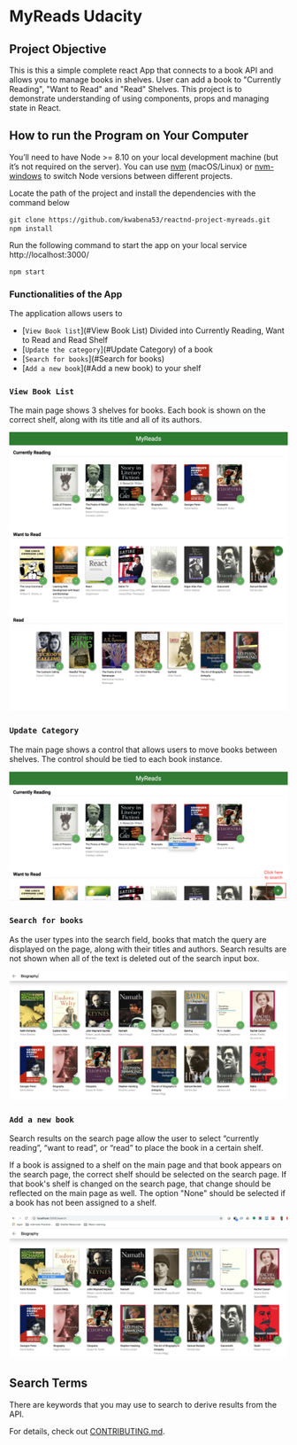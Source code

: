 # MyReads Udacity

## Project Objective
This is this a simple complete react App that connects to a book API and allows you to manage books in shelves. User can add a book to "Currently Reading", "Want to Read" and "Read" Shelves. This project is to demonstrate understanding of using components, props and managing state in React.


## How to run the Program on Your Computer
You’ll need to have Node >= 8.10 on your local development machine (but it’s not required on the server). You can use [nvm](https://github.com/creationix/nvm#installation) (macOS/Linux) or [nvm-windows](https://github.com/coreybutler/nvm-windows#node-version-manager-nvm-for-windows) to switch Node versions between different projects.

Locate the path of the project and install the dependencies with the command below

```
git clone https://github.com/kwabena53/reactnd-project-myreads.git
npm install
```

Run the following command to start the app on your local service http://localhost:3000/ 

```
npm start
```


### Functionalities of the App
The application allows users to 
* [`View Book list`](#View Book List) Divided into Currently Reading, Want to Read and Read Shelf
* [`Update the category`](#Update Category) of a book
* [`Search for books`](#Search for books)
* [`Add a new book`](#Add a new book) to your shelf



### `View Book List`
The main page shows 3 shelves for books. Each book is shown on the correct shelf, along with its title and all of its authors.

![View Book](src/screenshots/view-screen.png "View book")

### `Update Category`
The main page shows a control that allows users to move books between shelves. The control should be tied to each book instance. 

![Updates Category](src/screenshots/update-category.png "Update")

### `Search for books`
As the user types into the search field, books that match the query are displayed on the page, along with their titles and authors. Search results are not shown when all of the text is deleted out of the search input box. 

![Search Book](src/screenshots/search-book.png "Search")

### `Add a new book`
Search results on the search page allow the user to select “currently reading”, “want to read”, or “read” to place the book in a certain shelf.

If a book is assigned to a shelf on the main page and that book appears on the search page, the correct shelf should be selected on the search page. If that book's shelf is changed on the search page, that change should be reflected on the main page as well. The option "None" should be selected if a book has not been assigned to a shelf.

![SeaAddrch Book](src/screenshots/add-book.png "Add Book")



## Search Terms

There are keywords that you may use to search to derive results from the API.

For details, check out [CONTRIBUTING.md](SEARCH_TERMS.md).
